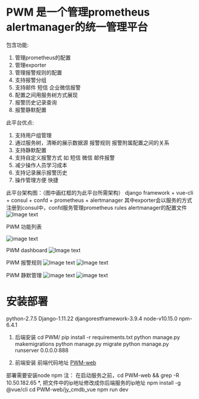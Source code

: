 # PWM 是一个管理prometheus alertmanager的统一管理平台

包含功能:
  1. 管理prometheus的配置
  2. 管理exporter
  3. 管理报警规则的配置
  4. 支持报警分组
  5. 支持邮件 短信 企业微信报警
  6. 配置之间用服务树方式展现
  7. 报警历史记录查询
  8. 报警静默配置

此平台优点:
  1. 支持用户组管理
  2. 通过服务树，清晰的展示数据源 报警规则 报警附属配置之间的关系
  3. 支持静默配置
  4. 支持自定义报警方式 如 短信 微信 邮件报警
  5. 减少操作人员学习成本
  6. 支持记录展示报警历史
  7. 操作管理方便 快捷
  
此平台架构图：（图中画红框的为此平台所需架构）
  django framework + vue-cli + consul + confd + prometheus + alertmanager
  其中exporter会以服务的方式注册到consul中，confd服务管理prometheus rules alertmanager的配置文件
![Image text](https://github.com/yanchao3/PWM/blob/master/img-folder/prometheus.png?raw=true)
  
PWM 功能列表


![image text](https://github.com/yanchao3/PWM/blob/master/img-folder/pwm2.png?raw=true)

PWM dashboard
![Image text](https://github.com/yanchao3/PWM/blob/master/img-folder/dashboard.png?raw=true)

PWM 报警规则
![Image text](https://github.com/yanchao3/PWM/blob/master/img-folder/rules1.png?raw=true)
![Image text](https://github.com/yanchao3/PWM/blob/master/img-folder/rules2.png?raw=true)

PWM 静默管理
![image text](https://github.com/yanchao3/PWM/blob/master/img-folder/silence.png?raw=true)
![image text](https://github.com/yanchao3/PWM/blob/master/img-folder/silence2.png?raw=true)

# 安装部署

python-2.7.5 Django-1.11.22 djangorestframework-3.9.4 node-v10.15.0 npm-6.4.1

1. 后端安装
  cd PWM/
  pip install -r requirements.txt
  python manage.py makemigrations
  python manage.py migrate
  python manage.py runserver 0.0.0.0:888
  
2. 前端安装
  前端代码地址
  [PWM-web](https://github.com/yanchao3/PWM-web)
  
  部署需要安装node npm
  注： 在启动服务之前，cd PWM-web && grep -R 10.50.182.65 \*, 把文件中的ip地址修改成你后端服务的ip地址
  npm install -g @vue/cli
  cd PWM-web/jy_cmdb_vue
  npm run dev
  
  
  
